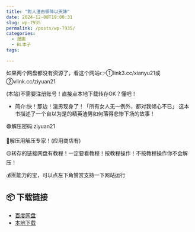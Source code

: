 ```yaml
---
title: "對人渣白領降以天誅"
date: 2024-12-08T19:00:31
slug: wp-7935
permalink: /posts/wp-7935/
categories:
  - 漫画
  - BL本子
tags:

---
```


如果两个网盘都没有资源了，看这个网站👉①link3.cc/xianyu21或②vlink.cc/ziyuan21

(本站)不需要注册账号！直接点本地下载转存OK？懂吧！

*   简介:快！那边！渣男现身了！「所有女人无一例外，都对我倾心不已」 这本书描述了一个自以为是的精英渣男如何落得悲惨下场的故事！

🟢解压密码:ziyuan21

🔵解压用解压专家！(应用商店有)

🟡转存的链接网盘有教程！一定要看教程！按教程操作！不按教程操作你不会解压！

💰🈶能力的宝，可以点左下角赞赏支持一下网站运行

## 📦 下载链接
- [百度网盘](https://blziyuan21.com/pay-download/7935?key=d3f1e21c95&down_id=0)
- [本地下载](https://blziyuan21.com/pay-download/7935?key=d3f1e21c95&down_id=1)

